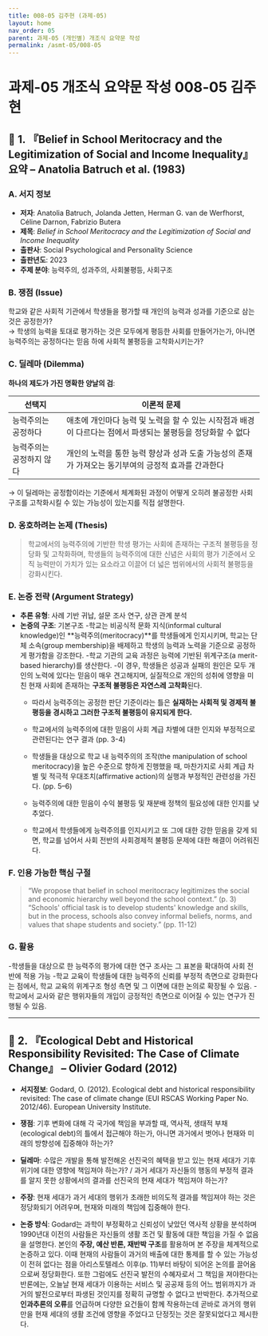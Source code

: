 ```yaml
---
title: 008-05 김주현 (과제-05)
layout: home
nav_order: 05
parent: 과제-05 (개인별) 개조식 요약문 작성
permalink: /asmt-05/008-05
---
```


# 과제-05 개조식 요약문 작성 008-05 김주현 

## 📘 1. 『Belief in School Meritocracy and the Legitimization of Social and Income Inequality』 요약 – Anatolia Batruch et al. (1983)

### A. 서지 정보  
- **저자**: Anatolia Batruch, Jolanda Jetten, Herman G. van de Werfhorst, Céline Darnon, Fabrizio Butera 
- **제목**: *Belief in School Meritocracy and the Legitimization of Social and Income Inequality*  
- **출판사**: Social Psychological and Personality Science  
- **출판년도**: 2023  
- **주제 분야**: 능력주의, 성과주의, 사회불평등, 사회구조  


### B. 쟁점 (Issue)  
학교와 같은 사회적 기관에서 학생들을 평가할 때 개인의 능력과 성과를 기준으로 삼는 것은 공정한가?  
→ 학생의 능력을 토대로 평가하는 것은 모두에게 평등한 사회를 만들어가는가, 아니면 능력주의는 공정하다는 믿음 하에 사회적 불평등을 고착화시키는가?

### C. 딜레마 (Dilemma)  
**하나의 제도가 가진 명확한 양날의 검**:

| 선택지 | 이론적 문제 |
|--------|-------------|
| 능력주의는 공정하다 | 애초에 개인마다 능력 및 노력을 할 수 있는 시작점과 배경이 다르다는 점에서 파생되는 불평등을 정당화할 수 없다 |
| 능력주의는 공정하지 않다 | 개인의 노력을 통한 능력 향상과 성과 도출 가능성의 존재가 가져오는 동기부여의 긍정적 효과를 간과한다 |

→ 이 딜레마는 공정함이라는 기준에서 체계화된 과정이 어떻게 오히려 불공정한 사회 구조를 고착화시킬 수 있는 가능성이 있는지를 직접 설명한다.


### D. 옹호하려는 논제 (Thesis)  
> 학교에서의 능력주의에 기반한 학생 평가는 사회에 존재하는 구조적 불평등을 정당화 및 고착화하며, 학생들의 능력주의에 대한 신념은 사회의 평가 기준에서 오직 능력만이 가치가 있는 요소라고 이끌어 더 넓은 범위에서의 사회적 불평등을 강화시킨다. 


### E. 논증 전략 (Argument Strategy)  
- **추론 유형**: 사례 기반 귀납, 설문 조사 연구, 상관 관계 분석  
- **논증의 구조**:
  기본구조
  -학교는 비공식적 문화 지식(informal cultural knowledge)인 **능력주의(meritocracy)**를 학생들에게 인지시키며, 학교는 단체 소속(group membership)을 배제하고 학생의 능력과 노력을 기준으로 공정하게 평가함을 강조한다. 
  -학교 기관의 교육 과정은 능력에 기반된 위계구조(a merit-based hierarchy)를 생산한다. 
  -이 경우, 학생들은 성공과 실패의 원인은 모두 개인의 노력에 있다는 믿음이 매우 견고해지며, 실질적으로 개인의 성취에 영향을 미친 현재 사회에 존재하는 **구조적 불평등은 자연스레 고착화**된다. 
  - 따라서 능력주의는 공정한 판단 기준이라는 틀은 **실재하는 사회적 및 경제적 불평등을 경시하고 그러한 구조적 불평등이 유지되게 한다.**

  - 학교에서의 능력주의에 대한 믿음이 사회 계급 차별에 대한 인지와 부정적으로 관련된다는 연구 결과 (pp. 3-4) 
  - 학생들을 대상으로 학교 내 능력주의의 조작(the manipulation of school meritocracy)을 높은 수준으로 향하게 진행했을 때, 마찬가지로 사회 계급 차별 및 적극적 우대조치(affirmative action)의 실행과 부정적인 관련성을 가진다. (pp. 5–6)  
  -  능력주의에 대한 믿음이 수익 불평등 및 재분배 정책의 필요성에 대한 인지를 낮추었다. 
  - 학교에서 학생들에게 능력주의를 인지시키고 또 그에 대한 강한 믿음을 갖게 되면, 학교를 넘어서 사회 전반의 사회경제적 불평등 문제에 대한 해결이 어려워진다. 


### F. 인용 가능한 핵심 구절
> “We propose that belief in school meritocracy legitimizes the social and economic hierarchy well beyond the school context.” (p. 3)  
> “Schools' official task is to develop students' knowledge and skills, but in the process, schools also convey informal beliefs, norms, and values that shape students and society.” (pp. 11-12)


### G. 활용
-학생들을 대상으로 한 능력주의 평가에 대한 연구 조사는 그 표본을 확대하여 사회 전반에 적용 가능
-학교 교육이 학생들에 대한 능력주의 신뢰를 부정적 측면으로 강화한다는 점에서, 학교 교육의 위계구조 형성 측면 및 그 이면에 대한 논의로 확장될 수 있음. 
-학교에서 교사와 같은 행위자들의 개입이 긍정적인 측면으로 이어질 수 있는 연구가 진행될 수 있음. 


---

## 📘 2. 『Ecological Debt and Historical Responsibility Revisited: The Case of Climate Change』 – Olivier Godard (2012)

- **서지정보**: Godard, O. (2012). Ecological debt and historical responsibility revisited: The case of climate change (EUI RSCAS Working Paper No. 2012/46). European University Institute. 

- **쟁점**: 기후 변화에 대해 각 국가에 책임을 부과할 때, 역사적, 생태적 부채(ecological debt)의 틀에서 접근해야 하는가, 아니면 과거에서 벗어나 현재와 미래의 방향성에 집중해야 하는가? 
- **딜레마**: 수많은 개발을 통해 발전해온 선진국의 혜택을 받고 있는 현재 세대가 기후위기에 대한 영향에 책임져야 하는가? / 과거 세대가 자신들의 행동의 부정적 결과를 알지 못한 상황에서의 결과를 선진국의 현재 세대가 책임져야 하는가? 
- **주장**: 현재 세대가 과거 세대의 행위가 초래한 비의도적 결과를 책임져야 하는 것은 정당화되기 어려우며, 현재와 미래의 책임에 집중해야 한다. 
- **논증 방식**: Godard는 과학이 부정확하고 신뢰성이 낮았던 역사적 상황을 분석하며 1990년대 이전의 사람들은 자신들의 생활 조건 및 활동에 대한 책임을 가질 수 없음을 설명한다. 본인의 **주장, 예산 반론, 재반박 구조**를 활용하며 본 주장을 체계적으로 논증하고 있다. 이때 현재의 사람들이 과거의 배출에 대한 통제를 할 수 있는 가능성이 전혀 없다는 점을 아리스토텔레스 이후(p. 11)부터 바탕이 되어온 논의를 끌어옴으로써 정당화한다. 또한 그럼에도 선진국 발전의 수혜자로서 그 책임을 져야한다는 반론에는, 오늘날 현재 세대가 이용하는 서비스 및 공공재 등의 어느 범위까지가 과거의 발전으로부터 파생된 것인지를 정확히 규명할 수 없다고 반박한다. 추가적으로 **인과추론의 오류**를 언급하며 다양한 요건들이 함께 작용하는데 곧바로 과거의 행위만을 현재 세대의 생활 조건에 영향을 주었다고 단정짓는 것은 잘못되었다고 제시한다. 
